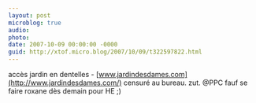 ```yaml
---
layout: post
microblog: true
audio: 
photo: 
date: 2007-10-09 00:00:00 -0000
guid: http://xtof.micro.blog/2007/10/09/t322597822.html
---
```

accès jardin en dentelles - [www.jardindesdames.com](http://www.jardindesdames.com/) censuré au bureau. zut. @PPC fauf se faire roxane dès demain pour HE ;)
